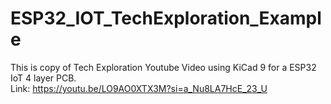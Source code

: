 # ESP32_IOT_TechExploration_Example

This is copy of Tech Exploration Youtube Video using KiCad 9 for a ESP32 IoT 4 layer PCB.
<br>
Link: https://youtu.be/LO9AO0XTX3M?si=a_Nu8LA7HcE_23_U
